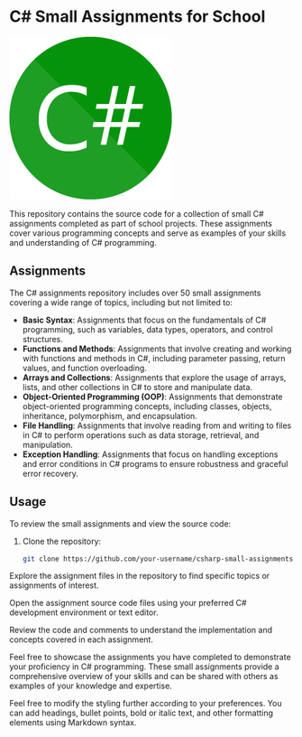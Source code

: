# C# Small Assignments for School

![C# Logo](https://raw.githubusercontent.com/github/explore/main/topics/csharp/csharp.png)

This repository contains the source code for a collection of small C# assignments completed as part of school projects. These assignments cover various programming concepts and serve as examples of your skills and understanding of C# programming.

## Assignments

The C# assignments repository includes over 50 small assignments covering a wide range of topics, including but not limited to:

- **Basic Syntax**: Assignments that focus on the fundamentals of C# programming, such as variables, data types, operators, and control structures.
- **Functions and Methods**: Assignments that involve creating and working with functions and methods in C#, including parameter passing, return values, and function overloading.
- **Arrays and Collections**: Assignments that explore the usage of arrays, lists, and other collections in C# to store and manipulate data.
- **Object-Oriented Programming (OOP)**: Assignments that demonstrate object-oriented programming concepts, including classes, objects, inheritance, polymorphism, and encapsulation.
- **File Handling**: Assignments that involve reading from and writing to files in C# to perform operations such as data storage, retrieval, and manipulation.
- **Exception Handling**: Assignments that focus on handling exceptions and error conditions in C# programs to ensure robustness and graceful error recovery.

## Usage

To review the small assignments and view the source code:

1. Clone the repository:

   ```bash
   git clone https://github.com/your-username/csharp-small-assignments.git
Explore the assignment files in the repository to find specific topics or assignments of interest.

Open the assignment source code files using your preferred C# development environment or text editor.

Review the code and comments to understand the implementation and concepts covered in each assignment.

Feel free to showcase the assignments you have completed to demonstrate your proficiency in C# programming. These small assignments provide a comprehensive overview of your skills and can be shared with others as examples of your knowledge and expertise.

Feel free to modify the styling further according to your preferences. You can add headings, bullet points, bold or italic text, and other formatting elements using Markdown syntax.

